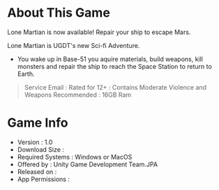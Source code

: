 # About This Game
Lone Martian is now available! Repair your ship to escape Mars.

Lone Martian is UGDT's new Sci-fi Adventure.

- You wake up in Base-51 you aquire materials, build weapons, kill monsters and repair the ship to reach the Space Station to return to Earth.

> Service Email : 
> Rated for 12+ : Contains Moderate Violence and Weapons
> Recommended   : 16GB Ram 
# Game Info
- Version          : 1.0
- Download Size    :
- Required Systems : Windows or MacOS
- Offered by       : Unity Game Development Team.JPA
- Released on      :
- App Permissions  :
